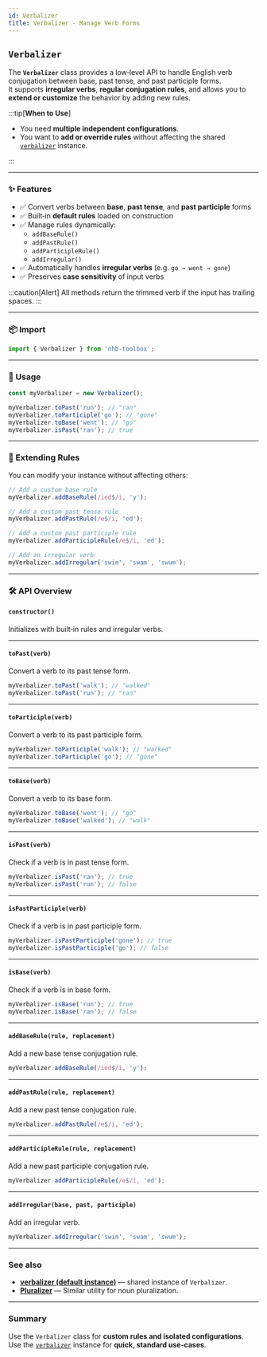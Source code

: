 ```yaml
---
id: Verbalizer
title: Verbalizer - Manage Verb Forms
---
```


<!-- markdownlint-disable-file MD024 -->

## `Verbalizer`

The **`Verbalizer`** class provides a low‑level API to handle English verb conjugation between base, past tense, and past participle forms.  
It supports **irregular verbs**, **regular conjugation rules**, and allows you to **extend or customize** the behavior by adding new rules.

:::tip[**When to Use**]

- You need **multiple independent configurations**.
- You want to **add or override rules** without affecting the shared [`verbalizer`](/docs/utilities/string/verbalizer) instance.

:::

---

### ✨ Features

- ✅ Convert verbs between **base**, **past tense**, and **past participle** forms
- ✅ Built‑in **default rules** loaded on construction
- ✅ Manage rules dynamically:
  - `addBaseRule()`
  - `addPastRule()`
  - `addParticipleRule()`
  - `addIrregular()`
- ✅ Automatically handles **irregular verbs** (e.g. `go → went → gone`)
- ✅ Preserves **case sensitivity** of input verbs

:::caution[Alert]
All methods return the trimmed verb if the input has trailing spaces.
:::

---

### 📦 Import

```ts
import { Verbalizer } from 'nhb-toolbox';
```

---

### 🚀 Usage

```ts
const myVerbalizer = new Verbalizer();

myVerbalizer.toPast('run'); // "ran"
myVerbalizer.toParticiple('go'); // "gone"
myVerbalizer.toBase('went'); // "go"
myVerbalizer.isPast('ran'); // true
```

---

### 🔧 Extending Rules

You can modify your instance without affecting others:

```ts
// Add a custom base rule
myVerbalizer.addBaseRule(/ied$/i, 'y');

// Add a custom past tense rule
myVerbalizer.addPastRule(/e$/i, 'ed');

// Add a custom past participle rule
myVerbalizer.addParticipleRule(/e$/i, 'ed');

// Add an irregular verb
myVerbalizer.addIrregular('swim', 'swam', 'swum');
```

---

### 🛠️ API Overview

#### `constructor()`

Initializes with built‑in rules and irregular verbs.

---

#### `toPast(verb)`

Convert a verb to its past tense form.

```ts
myVerbalizer.toPast('walk'); // "walked"
myVerbalizer.toPast('run'); // "ran"
```

---

#### `toParticiple(verb)`

Convert a verb to its past participle form.

```ts
myVerbalizer.toParticiple('walk'); // "walked"
myVerbalizer.toParticiple('go'); // "gone"
```

---

#### `toBase(verb)`

Convert a verb to its base form.

```ts
myVerbalizer.toBase('went'); // "go"
myVerbalizer.toBase('walked'); // "walk"
```

---

#### `isPast(verb)`

Check if a verb is in past tense form.

```ts
myVerbalizer.isPast('ran'); // true
myVerbalizer.isPast('run'); // false
```

---

#### `isPastParticiple(verb)`

Check if a verb is in past participle form.

```ts
myVerbalizer.isPastParticiple('gone'); // true
myVerbalizer.isPastParticiple('go'); // false
```

---

#### `isBase(verb)`

Check if a verb is in base form.

```ts
myVerbalizer.isBase('run'); // true
myVerbalizer.isBase('ran'); // false
```

---

#### `addBaseRule(rule, replacement)`

Add a new base tense conjugation rule.

```ts
myVerbalizer.addBaseRule(/ied$/i, 'y');
```

---

#### `addPastRule(rule, replacement)`

Add a new past tense conjugation rule.

```ts
myVerbalizer.addPastRule(/e$/i, 'ed');
```

---

#### `addParticipleRule(rule, replacement)`

Add a new past participle conjugation rule.

```ts
myVerbalizer.addParticipleRule(/e$/i, 'ed');
```

---

#### `addIrregular(base, past, participle)`

Add an irregular verb.

```ts
myVerbalizer.addIrregular('swim', 'swam', 'swum');
```

---

### See also

- [**verbalizer (default instance)**](/docs/utilities/string/verbalizer) — shared instance of `Verbalizer`.
- [**Pluralizer**](/docs/classes/Pluralizer) — Similar utility for noun pluralization.

---

### Summary

Use the `Verbalizer` class for **custom rules and isolated configurations**.  
Use the [`verbalizer`](/docs/utilities/string/verbalizer) instance for **quick, standard use‑cases**.
